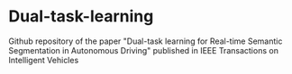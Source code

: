 # Dual-task-learning
Github repository of the paper "Dual-task learning for Real-time Semantic Segmentation in Autonomous Driving" published in IEEE Transactions on Intelligent Vehicles
